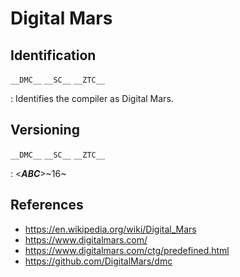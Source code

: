 # Digital Mars

## Identification

`__DMC__`
`__SC__`
`__ZTC__`

:   Identifies the compiler as Digital Mars.

## Versioning

`__DMC__`
`__SC__`
`__ZTC__`

:   <**_ABC_**>~16~

## References

- <https://en.wikipedia.org/wiki/Digital_Mars>
- <https://www.digitalmars.com/>
- <https://www.digitalmars.com/ctg/predefined.html>
- <https://github.com/DigitalMars/dmc>
